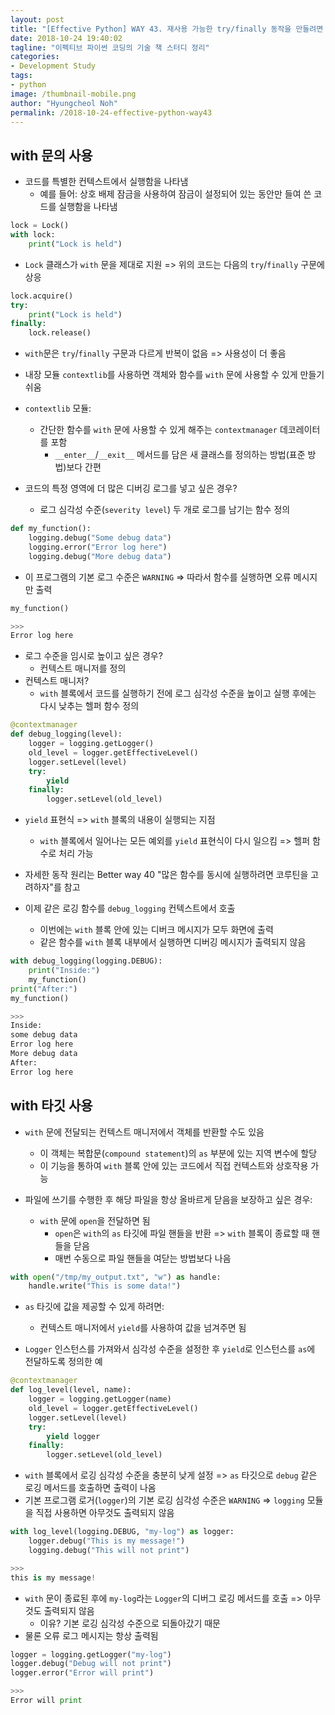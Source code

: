 ```yaml
---
layout: post
title: "[Effective Python] WAY 43. 재사용 가능한 try/finally 동작을 만들려면 contextlib와 with 문을 고려하자"
date: 2018-10-24 19:40:02
tagline: "이펙티브 파이썬 코딩의 기술 책 스터디 정리"
categories:
- Development Study
tags:
- python
image: /thumbnail-mobile.png
author: "Hyungcheol Noh"
permalink: /2018-10-24-effective-python-way43
---
```


## with 문의 사용
- 코드를 특별한 컨텍스트에서 실행함을 나타냄
  - 예를 들어: 상호 배제 잠금을 사용하여 잠금이 설정되어 있는 동안만 들여 쓴 코드를 실행함을 나타냄

```python
lock = Lock()
with lock:
    print("Lock is held")
```

- `Lock` 클래스가 `with` 문을 제대로 지원 => 위의 코드는 다음의 `try`/`finally` 구문에 상응

```python
lock.acquire()
try:
    print("Lock is held")
finally:
    lock.release()
```

- `with`문은 `try`/`finally` 구문과 다르게 반복이 없음 => 사용성이 더 좋음
- 내장 모듈 `contextlib`를 사용하면 객체와 함수를 `with` 문에 사용할 수 있게 만들기 쉬움
- `contextlib` 모듈:
  - 간단한 함수를 `with` 문에 사용할 수 있게 해주는 `contextmanager` 데코레이터를 포함
    - `__enter__`/`__exit__` 메서드를 담은 새 클래스를 정의하는 방법(표준 방법)보다 간편

- 코드의 특정 영역에 더 많은 디버깅 로그를 넣고 싶은 경우?
  - 로그 심각성 수준(`severity level`) 두 개로 로그를 남기는 함수 정의

```python
def my_function():
    logging.debug("Some debug data")
    logging.error("Error log here")
    logging.debug("More debug data")
```

- 이 프로그램의 기본 로그 수준은 `WARNING` => 따라서 함수를 실행하면 오류 메시지만 출력

```python
my_function()

>>>
Error log here
```

- 로그 수준을 임시로 높이고 싶은 경우?
  - 컨텍스트 매니저를 정의
- 컨텍스트 매니저?
  - `with` 블록에서 코드를 실행하기 전에 로그 심각성 수준을 높이고 실행 후에는 다시 낮추는 헬퍼 함수 정의

```python
@contextmanager
def debug_logging(level):
    logger = logging.getLogger()
    old_level = logger.getEffectiveLevel()
    logger.setLevel(level)
    try:
        yield
    finally:
        logger.setLevel(old_level)
```

- `yield` 표현식 => `with` 블록의 내용이 실행되는 지점
  - `with` 블록에서 일어나는 모든 예외를 `yield` 표현식이 다시 일으킴 => 헬퍼 함수로 처리 가능
- 자세한 동작 원리는 Better way 40 "많은 함수를 동시에 실행하려면 코루틴을 고려하자"를 참고

- 이제 같은 로깅 함수를 `debug_logging` 컨텍스트에서 호출
  - 이번에는 `with` 블록 안에 있는 디버크 메시지가 모두 화면에 출력
  - 같은 함수를 `with` 블록 내부에서 실행하면 디버깅 메시지가 출력되지 않음

```python
with debug_logging(logging.DEBUG):
    print("Inside:")
    my_function()
print("After:")
my_function()

>>>
Inside:
some debug data
Error log here
More debug data
After:
Error log here
```

## with 타깃 사용
- `with` 문에 전달되는 컨텍스트 매니저에서 객체를 반환할 수도 있음
  - 이 객체는 복합문(`compound statement`)의 `as` 부분에 있는 지역 변수에 할당
  - 이 기능을 통하여 `with` 블록 안에 있는 코드에서 직접 컨텍스트와 상호작용 가능

- 파일에 쓰기를 수행한 후 해당 파일을 항상 올바르게 닫음을 보장하고 싶은 경우:
  - `with` 문에 `open`을 전달하면 됨
    - `open`은 `with`의 `as` 타깃에 파일 핸들을 반환 => `with` 블록이 종료할 때 핸들을 닫음
    - 매번 수동으로 파일 핸들을 여닫는 방법보다 나음

```python
with open("/tmp/my_output.txt", "w") as handle:
    handle.write("This is some data!")
```

- `as` 타깃에 값을 제공할 수 있게 하려면:
  - 컨텍스트 매니저에서 `yield`를 사용하여 값을 넘겨주면 됨

- `Logger` 인스턴스를 가져와서 심각성 수준을 설정한 후 `yield`로 인스턴스를 `as`에 전달하도록 정의한 예

```python
@contextmanager
def log_level(level, name):
    logger = logging.getLogger(name)
    old_level = logger.getEffectiveLevel()
    logger.setLevel(level)
    try:
        yield logger
    finally:
        logger.setLevel(old_level)
```

- `with` 블록에서 로깅 심각성 수준을 충분히 낮게 설정 => `as` 타깃으로 `debug` 같은 로깅 메서드를 호출하면 출력이 나옴
- 기본 프로그램 로거(`logger`)의 기본 로깅 심각성 수준은 `WARNING` => `logging` 모듈을 직접 사용하면 아무것도 출력되지 않음

```python
with log_level(logging.DEBUG, "my-log") as logger:
    logger.debug("This is my message!")
    logging.debug("This will not print")

>>>
this is my message!
```

- `with` 문이 종료된 후에 `my-log`라는 `Logger`의 디버그 로깅 메서드를 호출 => 아무것도 출력되지 않음
  - 이유? 기본 로깅 심각성 수준으로 되돌아갔기 때문
- 물론 오류 로그 메시지는 항상 출력됨

```python
logger = logging.getLogger("my-log")
logger.debug("Debug will not print")
logger.error("Error will print")

>>>
Error will print
```
